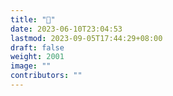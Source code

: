 ```yaml
---
title: "🧱"
date: 2023-06-10T23:04:53
lastmod: 2023-09-05T17:44:29+08:00
draft: false
weight: 2001
image: ""
contributors: ""
---
```

